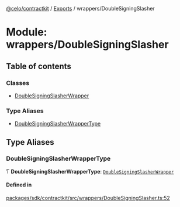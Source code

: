 [@celo/contractkit](../README.md) / [Exports](../modules.md) / wrappers/DoubleSigningSlasher

# Module: wrappers/DoubleSigningSlasher

## Table of contents

### Classes

- [DoubleSigningSlasherWrapper](../classes/wrappers_DoubleSigningSlasher.DoubleSigningSlasherWrapper.md)

### Type Aliases

- [DoubleSigningSlasherWrapperType](wrappers_DoubleSigningSlasher.md#doublesigningslasherwrappertype)

## Type Aliases

### DoubleSigningSlasherWrapperType

Ƭ **DoubleSigningSlasherWrapperType**: [`DoubleSigningSlasherWrapper`](../classes/wrappers_DoubleSigningSlasher.DoubleSigningSlasherWrapper.md)

#### Defined in

[packages/sdk/contractkit/src/wrappers/DoubleSigningSlasher.ts:52](https://github.com/celo-org/developer-tooling/blob/master/packages/sdk/contractkit/src/wrappers/DoubleSigningSlasher.ts#L52)
